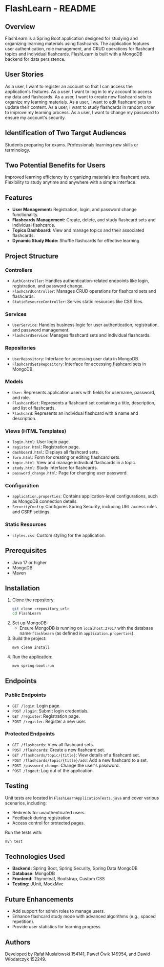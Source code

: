 # FlashLearn - README

## Overview

FlashLearn is a Spring Boot application designed for studying and organizing learning materials using flashcards. The application features user authentication, role management, and CRUD operations for flashcard topics and individual flashcards. FlashLearn is built with a MongoDB backend for data persistence.

## User Stories

As a user, I want to register an account so that I can access the application's features.
As a user, I want to log in to my account to access my data and flashcards.
As a user, I want to create new flashcard sets to organize my learning materials.
As a user, I want to edit flashcard sets to update their content.
As a user, I want to study flashcards in random order to improve my learning process.
As a user, I want to change my password to ensure my account's security.

## Identification of Two Target Audiences

Students preparing for exams.
Professionals learning new skills or terminology.

## Two Potential Benefits for Users

Improved learning efficiency by organizing materials into flashcard sets.
Flexibility to study anytime and anywhere with a simple interface.

## Features

- **User Management:** Registration, login, and password change functionality.
- **Flashcards Management:** Create, delete, and study flashcard sets and individual flashcards.
- **Topics Dashboard:** View and manage topics and their associated flashcards.
- **Dynamic Study Mode:** Shuffle flashcards for effective learning.

## Project Structure

### Controllers

- `AuthController`: Handles authentication-related endpoints like login, registration, and password change.
- `FlashcardController`: Manages CRUD operations for flashcard sets and flashcards.
- `StaticResourceController`: Serves static resources like CSS files.

### Services

- `UserService`: Handles business logic for user authentication, registration, and password management.
- `FlashcardService`: Manages flashcard sets and individual flashcards.

### Repositories

- `UserRepository`: Interface for accessing user data in MongoDB.
- `FlashcardSetsRepository`: Interface for accessing flashcard sets in MongoDB.

### Models

- `User`: Represents application users with fields for username, password, and role.
- `FlashcardSet`: Represents a flashcard set containing a title, description, and list of flashcards.
- `Flashcard`: Represents an individual flashcard with a name and description.

### Views (HTML Templates)

- `login.html`: User login page.
- `register.html`: Registration page.
- `dashboard.html`: Displays all flashcard sets.
- `form.html`: Form for creating or editing flashcard sets.
- `topic.html`: View and manage individual flashcards in a topic.
- `study.html`: Study interface for flashcards.
- `password_change.html`: Page for changing user password.

### Configuration

- `application.properties`: Contains application-level configurations, such as MongoDB connection details.
- `SecurityConfig`: Configures Spring Security, including URL access rules and CSRF settings.

### Static Resources

- `styles.css`: Custom styling for the application.

## Prerequisites

- Java 17 or higher
- MongoDB
- Maven

## Installation

1. Clone the repository:
   ```bash
   git clone <repository_url>
   cd FlashLearn
   ```
2. Set up MongoDB:
    - Ensure MongoDB is running on `localhost:27017` with the database name `flashlearn` (as defined in `application.properties`).
3. Build the project:
   ```bash
   mvn clean install
   ```
4. Run the application:
   ```bash
   mvn spring-boot:run
   ```

## Endpoints

### Public Endpoints

- `GET /login`: Login page.
- `POST /login`: Submit login credentials.
- `GET /register`: Registration page.
- `POST /register`: Register a new user.

### Protected Endpoints

- `GET /flashcards`: View all flashcard sets.
- `POST /flashcards`: Create a new flashcard set.
- `GET /flashcards/topic/{title}`: View details of a flashcard set.
- `POST /flashcards/topic/{title}/add`: Add a new flashcard to a set.
- `POST /password_change`: Change the user's password.
- `POST /logout`: Log out of the application.

## Testing

Unit tests are located in `FlashLearnApplicationTests.java` and cover various scenarios, including:

- Redirects for unauthenticated users.
- Feedback during registration.
- Access control for protected pages.

Run the tests with:

```bash
mvn test
```

## Technologies Used

- **Backend:** Spring Boot, Spring Security, Spring Data MongoDB
- **Database:** MongoDB
- **Frontend:** Thymeleaf, Bootstrap, Custom CSS
- **Testing:** JUnit, MockMvc

## Future Enhancements

- Add support for admin roles to manage users.
- Enhance flashcard study mode with advanced algorithms (e.g., spaced repetition).
- Provide user statistics for learning progress.

## Authors

Developed by Rafał Musiałowski 154141, Paweł Ćwik 149954, and Dawid Włodarczyk 152249.

